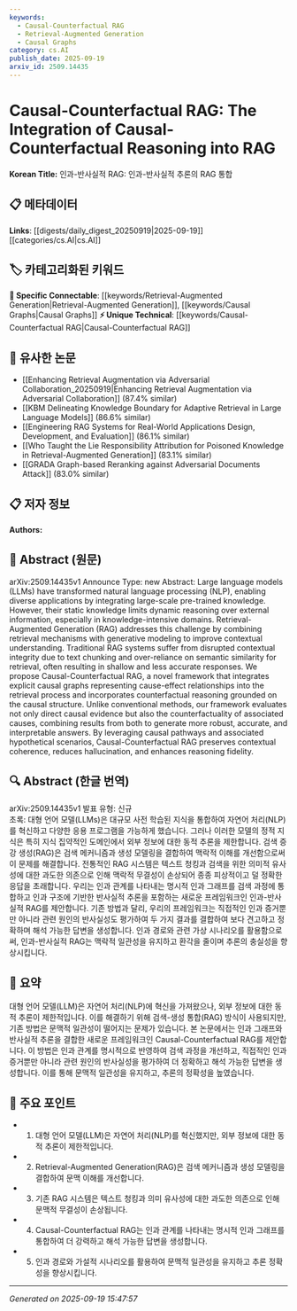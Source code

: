 ```yaml
---
keywords:
  - Causal-Counterfactual RAG
  - Retrieval-Augmented Generation
  - Causal Graphs
category: cs.AI
publish_date: 2025-09-19
arxiv_id: 2509.14435
---
```


<!-- KEYWORD_LINKING_METADATA:
{
  "processed_timestamp": "2025-09-22 21:53:38.765077",
  "vocabulary_version": "1.0",
  "selected_keywords": [
    "Causal-Counterfactual RAG",
    "Retrieval-Augmented Generation",
    "Causal Graphs"
  ],
  "rejected_keywords": [
    "Large Language Models"
  ],
  "similarity_scores": {
    "Causal-Counterfactual RAG": 0.8,
    "Retrieval-Augmented Generation": 0.78,
    "Causal Graphs": 0.75
  },
  "extraction_method": "AI_prompt_based",
  "budget_applied": true
}
-->


# Causal-Counterfactual RAG: The Integration of Causal-Counterfactual Reasoning into RAG

**Korean Title:** 인과-반사실적 RAG: 인과-반사실적 추론의 RAG 통합

## 📋 메타데이터

**Links**: [[digests/daily_digest_20250919|2025-09-19]]   [[categories/cs.AI|cs.AI]]

## 🏷️ 카테고리화된 키워드
**🔗 Specific Connectable**: [[keywords/Retrieval-Augmented Generation|Retrieval-Augmented Generation]], [[keywords/Causal Graphs|Causal Graphs]]
**⚡ Unique Technical**: [[keywords/Causal-Counterfactual RAG|Causal-Counterfactual RAG]]

## 🔗 유사한 논문
- [[Enhancing Retrieval Augmentation via Adversarial Collaboration_20250919|Enhancing Retrieval Augmentation via Adversarial Collaboration]] (87.4% similar)
- [[KBM Delineating Knowledge Boundary for Adaptive Retrieval in Large Language Models]] (86.6% similar)
- [[Engineering RAG Systems for Real-World Applications Design, Development, and Evaluation]] (86.1% similar)
- [[Who Taught the Lie Responsibility Attribution for Poisoned Knowledge in Retrieval-Augmented Generation]] (83.1% similar)
- [[GRADA Graph-based Reranking against Adversarial Documents Attack]] (83.0% similar)

## 📋 저자 정보

**Authors:** 

## 📄 Abstract (원문)

arXiv:2509.14435v1 Announce Type: new 
Abstract: Large language models (LLMs) have transformed natural language processing (NLP), enabling diverse applications by integrating large-scale pre-trained knowledge. However, their static knowledge limits dynamic reasoning over external information, especially in knowledge-intensive domains. Retrieval-Augmented Generation (RAG) addresses this challenge by combining retrieval mechanisms with generative modeling to improve contextual understanding. Traditional RAG systems suffer from disrupted contextual integrity due to text chunking and over-reliance on semantic similarity for retrieval, often resulting in shallow and less accurate responses. We propose Causal-Counterfactual RAG, a novel framework that integrates explicit causal graphs representing cause-effect relationships into the retrieval process and incorporates counterfactual reasoning grounded on the causal structure. Unlike conventional methods, our framework evaluates not only direct causal evidence but also the counterfactuality of associated causes, combining results from both to generate more robust, accurate, and interpretable answers. By leveraging causal pathways and associated hypothetical scenarios, Causal-Counterfactual RAG preserves contextual coherence, reduces hallucination, and enhances reasoning fidelity.

## 🔍 Abstract (한글 번역)

arXiv:2509.14435v1 발표 유형: 신규  
초록: 대형 언어 모델(LLMs)은 대규모 사전 학습된 지식을 통합하여 자연어 처리(NLP)를 혁신하고 다양한 응용 프로그램을 가능하게 했습니다. 그러나 이러한 모델의 정적 지식은 특히 지식 집약적인 도메인에서 외부 정보에 대한 동적 추론을 제한합니다. 검색 증강 생성(RAG)은 검색 메커니즘과 생성 모델링을 결합하여 맥락적 이해를 개선함으로써 이 문제를 해결합니다. 전통적인 RAG 시스템은 텍스트 청킹과 검색을 위한 의미적 유사성에 대한 과도한 의존으로 인해 맥락적 무결성이 손상되어 종종 피상적이고 덜 정확한 응답을 초래합니다. 우리는 인과 관계를 나타내는 명시적 인과 그래프를 검색 과정에 통합하고 인과 구조에 기반한 반사실적 추론을 포함하는 새로운 프레임워크인 인과-반사실적 RAG를 제안합니다. 기존 방법과 달리, 우리의 프레임워크는 직접적인 인과 증거뿐만 아니라 관련 원인의 반사실성도 평가하여 두 가지 결과를 결합하여 보다 견고하고 정확하며 해석 가능한 답변을 생성합니다. 인과 경로와 관련 가상 시나리오를 활용함으로써, 인과-반사실적 RAG는 맥락적 일관성을 유지하고 환각을 줄이며 추론의 충실성을 향상시킵니다.

## 📝 요약

대형 언어 모델(LLM)은 자연어 처리(NLP)에 혁신을 가져왔으나, 외부 정보에 대한 동적 추론이 제한적입니다. 이를 해결하기 위해 검색-생성 통합(RAG) 방식이 사용되지만, 기존 방법은 문맥적 일관성이 떨어지는 문제가 있습니다. 본 논문에서는 인과 그래프와 반사실적 추론을 결합한 새로운 프레임워크인 Causal-Counterfactual RAG를 제안합니다. 이 방법은 인과 관계를 명시적으로 반영하여 검색 과정을 개선하고, 직접적인 인과 증거뿐만 아니라 관련 원인의 반사실성을 평가하여 더 정확하고 해석 가능한 답변을 생성합니다. 이를 통해 문맥적 일관성을 유지하고, 추론의 정확성을 높였습니다.

## 🎯 주요 포인트

- 1. 대형 언어 모델(LLM)은 자연어 처리(NLP)를 혁신했지만, 외부 정보에 대한 동적 추론이 제한적입니다.

- 2. Retrieval-Augmented Generation(RAG)은 검색 메커니즘과 생성 모델링을 결합하여 문맥 이해를 개선합니다.

- 3. 기존 RAG 시스템은 텍스트 청킹과 의미 유사성에 대한 과도한 의존으로 인해 문맥적 무결성이 손상됩니다.

- 4. Causal-Counterfactual RAG는 인과 관계를 나타내는 명시적 인과 그래프를 통합하여 더 강력하고 해석 가능한 답변을 생성합니다.

- 5. 인과 경로와 가설적 시나리오를 활용하여 문맥적 일관성을 유지하고 추론 정확성을 향상시킵니다.

---

*Generated on 2025-09-19 15:47:57*
